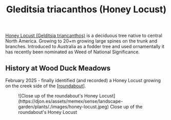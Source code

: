 ﻿---
tags:
- wood-duck-meadows
- plant
- tree
- introduced
- weed
title: Gleditsia triacanthos (Honey Locust)
type: plants
---
[Honey Locust (Gelditsia triancanthos)](https://en.wikipedia.org/wiki/Honey_locust) is a deciduous tree native to central North America. Growing to 20+m growing large spines on the trunk and branches. Introduced to Australia as a fodder tree and used ornamentally it has recently been nominated as Weed of National Significance.


## History at Wood Duck Meadows

February 2025 - finally identified (and recorded) a Honey Locust growing on the creek side of the [[roundabout]].

<figure markdown>
![Close up of the roundabout's Honey Locust](https://djon.es/assets/memex/sense/landscape-garden/plants/./images/honey-locust.jpeg)
<caption>Close up of the roundabout's Honey Locust</caption>
</figure>

[//begin]: # "Autogenerated link references for markdown compatibility"
[roundabout]: ../roundabout "Roundabout"
[//end]: # "Autogenerated link references"